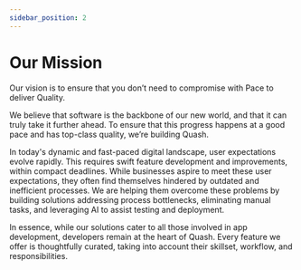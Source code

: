 ```yaml
---
sidebar_position: 2
---
```


# Our Mission

Our vision is to ensure that you don’t need to compromise with Pace to deliver Quality.

We believe that software is the backbone of our new world, and that it can truly take it further ahead. To ensure that this progress happens at a good pace and has top-class quality, we’re building Quash.

In today's dynamic and fast-paced digital landscape, user expectations evolve rapidly. This requires swift feature development and improvements, within compact deadlines. While businesses aspire to meet these user expectations, they often find themselves hindered by outdated and inefficient processes. We are helping them overcome these problems by building solutions addressing process bottlenecks, eliminating manual tasks, and leveraging AI to assist testing and deployment.

In essence, while our solutions cater to all those involved in app development, developers remain at the heart of Quash. Every feature we offer is thoughtfully curated, taking into account their skillset, workflow, and responsibilities.
